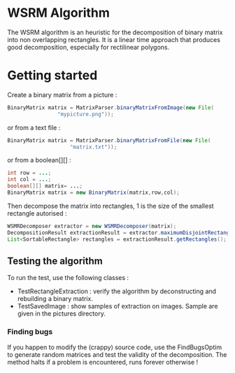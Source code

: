 # WSRM Algorithm 

The WSRM algorithm is an heuristic for the decomposition of binary matrix into non overlapping rectangles. It is a linear time approach
that produces good decomposition, especially for rectilinear polygons.


# Getting started

Create a binary matrix from a picture :
```java
BinaryMatrix matrix = MatrixParser.binaryMatrixFromImage(new File(
				"mypicture.png"));

```
or from a text file :
```java
BinaryMatrix matrix = MatrixParser.binaryMatrixFromFile(new File(
					"matrix.txt"));
```

or from a boolean[][] :
```java
int row = ...;
int col = ...;
boolean[][] matrix= ...;
BinaryMatrix matrix = new BinaryMatrix(matrix,row,col);
```

Then decompose the matrix into rectangles, 1 is the size of the smallest rectangle autorised :
```java
WSMRDecomposer extractor = new WSMRDecomposer(matrix);
DecompositionResult extractionResult = extractor.maximumDisjointRectangles(1);
List<SortableRectangle> rectangles = extractionResult.getRectangles();
```


## Testing the algorithm

To run the test, use the following classes :

* TestRectangleExtraction : verify the algorithm by deconstructing and rebuilding a binary matrix.
* TestSavedImage : show samples of extraction on images. Sample are given in the pictures directory.

### Finding bugs

If you happen to modify the (crappy) source code, use the FindBugsOptim to generate random matrices and test the validity of the decomposition. The method halts if a problem is encountered, runs forever otherwise !